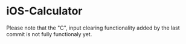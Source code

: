 # iOS-Calculator

Please note that the "C", input clearing functionality added by the last commit is not fully functionaly yet. 
